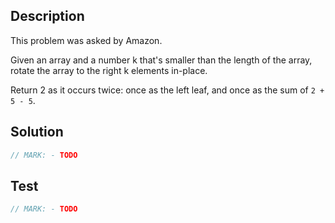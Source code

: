## Description

This problem was asked by Amazon.

Given an array and a number k that's smaller than the length of the array, rotate the array to the right k elements in-place.

Return 2 as it occurs twice: once as the left leaf, and once as the sum of `2 + 5 - 5`.

## Solution

```swift
// MARK: - TODO
```

## Test

```swift
// MARK: - TODO
```